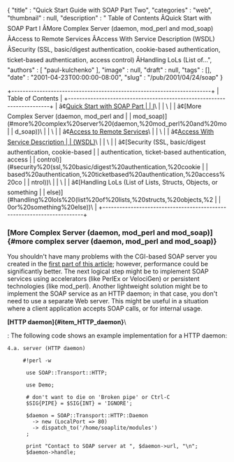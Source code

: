 {
   "title" : "Quick Start Guide with SOAP Part Two",
   "categories" : "web",
   "thumbnail" : null,
   "description" : " Table of Contents ÂQuick Start with SOAP Part I ÂMore Complex Server (daemon, mod_perl and mod_soap) ÂAccess to Remote Services ÂAccess With Service Description (WSDL) ÂSecurity (SSL, basic/digest authentication, cookie-based authentication, ticket-based authentication, access control) ÂHandling LoLs (List of...",
   "authors" : [
      "paul-kulchenko"
   ],
   "image" : null,
   "draft" : null,
   "tags" : [],
   "date" : "2001-04-23T00:00:00-08:00",
   "slug" : "/pub/2001/04/24/soap"
}





+-----------------------------------------------------------------------+
| Table of Contents                                                     |
+-----------------------------------------------------------------------+
| â¢[Quick Start with SOAP Part                                          |
| I](/media/_pub_2001_04_24_soap/soap.html)\                            |
| \                                                                     |
| â¢[More Complex Server (daemon, mod\_perl and                          |
| mod\_soap)](#more%20complex%20server%20(daemon,%20mod_perl%20and%20mo |
| d_soap))\                                                             |
| \                                                                     |
| â¢[Access to Remote Services](#access%20to%20remote%20services)\       |
| \                                                                     |
| â¢[Access With Service Description                                     |
| (WSDL)](#access%20with%20service%20description%20(wsdl))\             |
| \                                                                     |
| â¢[Security (SSL, basic/digest authentication, cookie-based            |
| authentication, ticket-based authentication, access                   |
| control)](#security%20(ssl,%20basic/digest%20authentication,%20cookie |
| based%20authentication,%20ticketbased%20authentication,%20access%20co |
| ntrol))\                                                              |
| \                                                                     |
| â¢[Handling LoLs (List of Lists, Structs, Objects, or something        |
| else)](#handling%20lols%20(list%20of%20lists,%20structs,%20objects,%2 |
| 0or%20something%20else))\                                             |
+-----------------------------------------------------------------------+

### [More Complex Server (daemon, mod\_perl and mod\_soap)]{#more complex server (daemon, mod_perl and mod_soap)}

You shouldn't have many problems with the CGI-based SOAP server you
created in the [first part of this
article](/media/_pub_2001_04_24_soap/soap.html); however, performance
could be significantly better. The next logical step might be to
implement SOAP services using accelerators (like PerlEx or VelociGen) or
persistent technologies (like mod\_perl). Another lightweight solution
might be to implement the SOAP service as an HTTP daemon; in that case,
you don't need to use a separate Web server. This might be useful in a
situation where a client application accepts SOAP calls, or for internal
usage.

**[HTTP daemon]{#item_HTTP_daemon}**\

:   The following code shows an example implementation for a HTTP
    daemon:

    4.a. server (HTTP daemon)

         #!perl -w

          use SOAP::Transport::HTTP;

          use Demo;

          # don't want to die on 'Broken pipe' or Ctrl-C
          $SIG{PIPE} = $SIG{INT} = 'IGNORE';

          $daemon = SOAP::Transport::HTTP::Daemon
            -> new (LocalPort => 80)
            -> dispatch_to('/home/soaplite/modules')
          ;

          print "Contact to SOAP server at ", $daemon->url, "\n";
          $daemon->handle;


